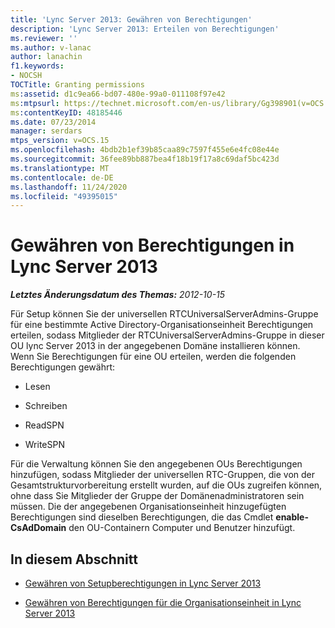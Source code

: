 ```yaml
---
title: 'Lync Server 2013: Gewähren von Berechtigungen'
description: 'Lync Server 2013: Erteilen von Berechtigungen'
ms.reviewer: ''
ms.author: v-lanac
author: lanachin
f1.keywords:
- NOCSH
TOCTitle: Granting permissions
ms:assetid: d1c9ea66-bd07-480e-99a0-011108f97e42
ms:mtpsurl: https://technet.microsoft.com/en-us/library/Gg398901(v=OCS.15)
ms:contentKeyID: 48185446
ms.date: 07/23/2014
manager: serdars
mtps_version: v=OCS.15
ms.openlocfilehash: 4bdb2b1ef39b85caa89c7597f455e6e4fc08e44e
ms.sourcegitcommit: 36fee89bb887bea4f18b19f17a8c69daf5bc423d
ms.translationtype: MT
ms.contentlocale: de-DE
ms.lasthandoff: 11/24/2020
ms.locfileid: "49395015"
---
```

# <a name="granting-permissions-in-lync-server-2013"></a>Gewähren von Berechtigungen in Lync Server 2013

<div data-xmlns="http://www.w3.org/1999/xhtml">

<div class="topic" data-xmlns="http://www.w3.org/1999/xhtml" data-msxsl="urn:schemas-microsoft-com:xslt" data-cs="https://msdn.microsoft.com/">

<div data-asp="https://msdn2.microsoft.com/asp">



</div>

<div id="mainSection">

<div id="mainBody">

<span> </span>

_**Letztes Änderungsdatum des Themas:** 2012-10-15_

Für Setup können Sie der universellen RTCUniversalServerAdmins-Gruppe für eine bestimmte Active Directory-Organisationseinheit Berechtigungen erteilen, sodass Mitglieder der RTCUniversalServerAdmins-Gruppe in dieser OU lync Server 2013 in der angegebenen Domäne installieren können. Wenn Sie Berechtigungen für eine OU erteilen, werden die folgenden Berechtigungen gewährt:

  - Lesen

  - Schreiben

  - ReadSPN

  - WriteSPN

Für die Verwaltung können Sie den angegebenen OUs Berechtigungen hinzufügen, sodass Mitglieder der universellen RTC-Gruppen, die von der Gesamtstrukturvorbereitung erstellt wurden, auf die OUs zugreifen können, ohne dass Sie Mitglieder der Gruppe der Domänenadministratoren sein müssen. Die der angegebenen Organisationseinheit hinzugefügten Berechtigungen sind dieselben Berechtigungen, die das Cmdlet **enable-CsAdDomain** den OU-Containern Computer und Benutzer hinzufügt.

<div>

## <a name="in-this-section"></a>In diesem Abschnitt

  - [Gewähren von Setupberechtigungen in Lync Server 2013](lync-server-2013-granting-setup-permissions.md)

  - [Gewähren von Berechtigungen für die Organisationseinheit in Lync Server 2013](lync-server-2013-granting-organizational-unit-permissions.md)

</div>

</div>

<span> </span>

</div>

</div>

</div>

